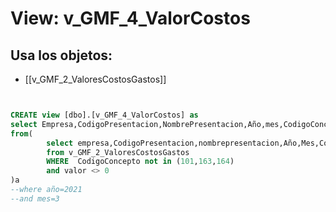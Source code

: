 # View: v_GMF_4_ValorCostos

## Usa los objetos:
- [[v_GMF_2_ValoresCostosGastos]]

```sql


CREATE view [dbo].[v_GMF_4_ValorCostos] as
select Empresa,CodigoPresentacion,NombrePresentacion,Año,mes,CodigoConcepto,NombreConcepto,Valor
from(
		select empresa,CodigoPresentacion,nombrepresentacion,Año,Mes,CodigoConcepto,NombreConcepto,Sede,valor
		from v_GMF_2_ValoresCostosGastos
		WHERE  CodigoConcepto not in (101,163,164)
		and valor <> 0
)a 
--where año=2021
--and mes=3

```
